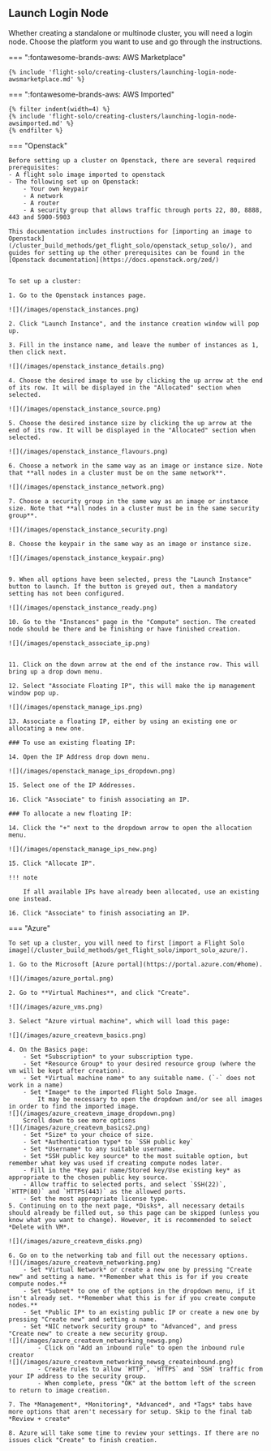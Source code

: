## Launch Login Node

Whether creating a standalone or multinode cluster, you will need a login node. Choose the platform you want to use and go through the instructions.

=== ":fontawesome-brands-aws: AWS Marketplace"

    {% include 'flight-solo/creating-clusters/launching-login-node-awsmarketplace.md' %}

=== ":fontawesome-brands-aws: AWS Imported"

    {% filter indent(width=4) %}
    {% include 'flight-solo/creating-clusters/launching-login-node-awsimported.md' %}
    {% endfilter %}

=== "Openstack"

    Before setting up a cluster on Openstack, there are several required prerequisites:
    - A flight solo image imported to openstack
    - The following set up on Openstack:
        - Your own keypair
        - A network
        - A router
        - A security group that allows traffic through ports 22, 80, 8888, 443 and 5900-5903

    This documentation includes instructions for [importing an image to Openstack](/cluster_build_methods/get_flight_solo/openstack_setup_solo/), and guides for setting up the other prerequisites can be found in the [Openstack documentation](https://docs.openstack.org/zed/)


    To set up a cluster:

    1. Go to the Openstack instances page.

    ![](/images/openstack_instances.png)

    2. Click "Launch Instance", and the instance creation window will pop up.

    3. Fill in the instance name, and leave the number of instances as 1, then click next.

    ![](/images/openstack_instance_details.png)

    4. Choose the desired image to use by clicking the up arrow at the end of its row. It will be displayed in the "Allocated" section when selected.

    ![](/images/openstack_instance_source.png)

    5. Choose the desired instance size by clicking the up arrow at the end of its row. It will be displayed in the "Allocated" section when selected.

    ![](/images/openstack_instance_flavours.png)

    6. Choose a network in the same way as an image or instance size. Note that **all nodes in a cluster must be on the same network**.

    ![](/images/openstack_instance_network.png)

    7. Choose a security group in the same way as an image or instance size. Note that **all nodes in a cluster must be in the same security group**.

    ![](/images/openstack_instance_security.png)

    8. Choose the keypair in the same way as an image or instance size.

    ![](/images/openstack_instance_keypair.png)


    9. When all options have been selected, press the "Launch Instance" button to launch. If the button is greyed out, then a mandatory setting has not been configured.

    ![](/images/openstack_instance_ready.png)

    10. Go to the "Instances" page in the "Compute" section. The created node should be there and be finishing or have finished creation.

    ![](/images/openstack_associate_ip.png)


    11. Click on the down arrow at the end of the instance row. This will bring up a drop down menu.

    12. Select "Associate Floating IP", this will make the ip management window pop up.

    ![](/images/openstack_manage_ips.png)

    13. Associate a floating IP, either by using an existing one or allocating a new one.

    ### To use an existing floating IP:

    14. Open the IP Address drop down menu.

    ![](/images/openstack_manage_ips_dropdown.png)

    15. Select one of the IP Addresses.

    16. Click "Associate" to finish associating an IP.

    ### To allocate a new floating IP:

    14. Click the "+" next to the dropdown arrow to open the allocation menu.

    ![](/images/openstack_manage_ips_new.png)

    15. Click "Allocate IP".

    !!! note
    
        If all available IPs have already been allocated, use an existing one instead.

    16. Click "Associate" to finish associating an IP.

=== "Azure"

    To set up a cluster, you will need to first [import a Flight Solo image](/cluster_build_methods/get_flight_solo/import_solo_azure/).

    1. Go to the Microsoft [Azure portal](https://portal.azure.com/#home).

    ![](/images/azure_portal.png)

    2. Go to **Virtual Machines**, and click "Create".

    ![](/images/azure_vms.png)

    3. Select "Azure virtual machine", which will load this page:

    ![](/images/azure_createvm_basics.png)

    4. On the Basics page:
        - Set *Subscription* to your subscription type.
        - Set *Resource Group* to your desired resource group (where the vm will be kept after creation).
        - Set *Virtual machine name* to any suitable name. (`-` does not work in a name)
        - Set *Image* to the imported Flight Solo Image.
            It may be necessary to open the dropdown and/or see all images in order to find the imported image.
    ![](/images/azure_createvm_image_dropdown.png)
        Scroll down to see more options
    ![](/images/azure_createvm_basics2.png)
        - Set *Size* to your choice of size.
        - Set *Authentication type* to `SSH public key`
        - Set *Username* to any suitable username.
        - Set *SSH public key source* to the most suitable option, but remember what key was used if creating compute nodes later.
        - Fill in the *Key pair name/Stored key/Use existing key* as appropriate to the chosen public key source.
        - Allow traffic to selected ports, and select `SSH(22)`, `HTTP(80)` and `HTTPS(443)` as the allowed ports.
        - Set the most appropriate license type.
    5. Continuing on to the next page, *Disks*, all necessary details should already be filled out, so this page can be skipped (unless you know what you want to change). However, it is recommended to select *Delete with VM*.

    ![](/images/azure_createvm_disks.png)

    6. Go on to the networking tab and fill out the necessary options.
    ![](/images/azure_createvm_networking.png)
        - Set *Virtual Network* or create a new one by pressing "Create new" and setting a name. **Remember what this is for if you create compute nodes.**
        - Set *Subnet* to one of the options in the dropdown menu, if it isn't already set. **Remember what this is for if you create compute nodes.**
        - Set *Public IP* to an existing public IP or create a new one by pressing "Create new" and setting a name.
        - Set *NIC network security group* to "Advanced", and press "Create new" to create a new security group.
    ![](/images/azure_createvm_networking_newsg.png)
            - Click on "Add an inbound rule" to open the inbound rule creator
    ![](/images/azure_createvm_networking_newsg_createinbound.png)
            - Create rules to allow `HTTP`, `HTTPS` and `SSH` traffic from your IP address to the security group.
            - When complete, press "OK" at the bottom left of the screen to return to image creation.

    7. The *Management*, *Monitoring*, *Advanced*, and *Tags* tabs have more options that aren't necessary for setup. Skip to the final tab *Review + create*

    8. Azure will take some time to review your settings. If there are no issues click "Create" to finish creation.
